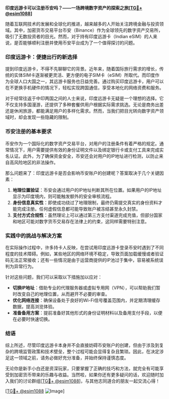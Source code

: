 **印度远游卡可以注册币安吗？——一场跨境数字资产的探索之旅[[TG💪+ @esim1088](https://t.me/s/esim1088)]**

随着互联网技术的发展和全球化的推进，越来越多的人开始关注跨境金融与投资领域。其中，加密货币交易平台币安（Binance）作为全球领先的数字资产交易所，吸引了无数投资者的目光。然而，对于持有印度远游卡（Indian eSIM）的人来说，是否能够顺利注册并使用币安平台成为了一个值得探讨的问题。

### 印度远游卡：便捷出行的新选择

提到印度远游卡，不得不先聊聊它的背景。近年来，随着国际旅行需求的增长，传统的实体SIM卡逐渐被更灵活、更方便的电子SIM卡（eSIM）所取代。而印度作为全球人口大国之一，其远游卡服务也日益完善。通过购买印度远游卡，用户可以在不更换手机硬件的情况下，轻松实现跨国通信，享受本地化的网络资费和服务。

对于经常往返于中印两国之间的人士来说，印度远游卡无疑是一个理想的选择。它不仅支持多国漫游，还提供了多种套餐供用户根据实际需求挑选。无论是商务出差还是休闲旅游，都能满足用户的多样化需求。然而，当我们把目光转向数字资产领域时，却会发现一些隐藏的限制。

### 币安注册的基本要求

币安作为一个国际化的数字资产交易平台，对用户的注册条件有着严格的规定。通常情况下，用户需要提供有效的身份证明文件以及绑定银行卡或支付工具来完成实名认证。此外，为了确保资金安全，币安还会对用户的IP地址进行检测，以防止来自高风险地区的非法操作。

那么问题来了：印度远游卡是否会影响币安账户的创建呢？答案取决于几个关键因素：

1. **地理位置验证**：币安会通过用户的IP地址判断其所在位置。如果用户的IP地址显示为印度境内，则可能触发额外的安全审核流程。
2. **身份信息真实性**：即使成功绕过了地理限制，最终仍需提交真实的身份资料才能完成注册。任何虚假信息都可能导致账户被冻结甚至永久封禁。
3. **支付方式合规性**：虽然理论上可以通过第三方支付渠道完成充值，但部分国家和地区可能对数字货币交易存在法律上的约束，这同样需要特别注意。

### 实践中的挑战与解决方案

在实际操作过程中，许多持卡人反映，在尝试用印度远游卡登录币安时遇到了不同程度的技术障碍。例如，某些地区的网络环境不稳定，导致页面加载缓慢或者验证码无法正常接收；还有一些情况是由于运营商提供的IP池过于集中，容易被系统误判为异常行为。

针对这些问题，我们可以采取以下措施加以应对：

- **切换IP地址**：借助专业的代理服务器或虚拟专用网（VPN），可以帮助我们暂时改变自己的地理位置，从而避开不必要的审查。
- **优化网络连接**：确保设备处于良好的Wi-Fi信号覆盖范围内，并定期清理缓存数据，提高浏览体验。
- **准备备用方案**：提前准备好其他形式的身份证明材料以及备用支付手段，以便在必要时快速切换。

### 结语

综上所述，尽管印度远游卡本身并不会直接妨碍币安账户的创建，但由于涉及到复杂的跨境监管政策和技术壁垒，整个过程可能会显得复杂且繁琐。因此，在决定涉足这一领域之前，请务必做好充分准备，并始终保持谨慎态度。

无论你是新手小白还是资深玩家，只要掌握了正确的技巧和方法，就完全有可能享受到加密货币带来的乐趣与收益。当然啦，如果你还有更多疑问的话，欢迎随时加入我们的讨论群组[[TG💪+ @esim1088](https://t.me/s/esim1088)]，与其他志同道合的朋友一起交流心得！

[[TG💪+ @esim1088](https://t.me/s/esim1088) ![Image](https://i.postimg.cc/4NQfJmqS/Snipaste-2025-05-13-00-14-12.png)]